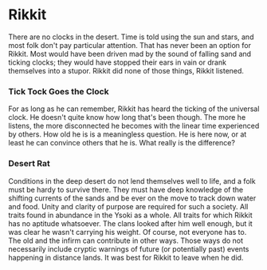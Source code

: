 # Rikkit

There are no clocks in the desert. Time is told using the sun and stars, and most folk don't pay particular attention. That has never been an option for Rikkit. Most would have been driven mad by the sound of falling sand and ticking clocks; they would have stopped their ears in vain or drank themselves into a stupor. Rikkit did none of those things, Rikkit listened. 

### Tick Tock Goes the Clock
For as long as he can remember, Rikkit has heard the ticking of the universal clock. He doesn't quite know how long that's been though. The more he listens, the more disconnected he becomes with the linear time experienced by others. How old he is is a meaningless question. He is here now, or at least he can convince others that he is. What really is the difference?

### Desert Rat
Conditions in the deep desert do not lend themselves well to life, and a folk must be hardy to survive there. They must have deep knowledge of the shifting currents of the sands and be ever on the move to track down water and food. Unity and clarity of purpose are required for such a society. All traits found in abundance in the Ysoki as a whole. All traits for which Rikkit has no aptitude whatsoever. The clans looked after him well enough, but it was clear he wasn't carrying his weight. Of course, not everyone has to. The old and the infirm can contribute in other ways. Those ways do not necessarily include cryptic warnings of future (or potentially past) events happening in distance lands. It was best for Rikkit to leave when he did.